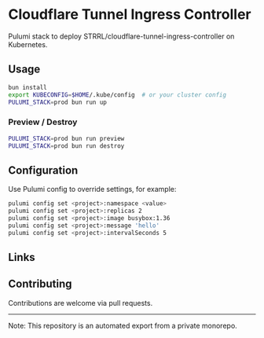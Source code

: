 # Cloudflare Tunnel Ingress Controller

Pulumi stack to deploy STRRL/cloudflare-tunnel-ingress-controller on Kubernetes.

## Usage

```bash
bun install
export KUBECONFIG=$HOME/.kube/config  # or your cluster config
PULUMI_STACK=prod bun run up
```

### Preview / Destroy

```bash
PULUMI_STACK=prod bun run preview
PULUMI_STACK=prod bun run destroy
```

## Configuration

Use Pulumi config to override settings, for example:

```bash
pulumi config set <project>:namespace <value>
pulumi config set <project>:replicas 2
pulumi config set <project>:image busybox:1.36
pulumi config set <project>:message 'hello'
pulumi config set <project>:intervalSeconds 5
```

## Links


## Contributing

Contributions are welcome via pull requests.

---
Note: This repository is an automated export from a private monorepo.